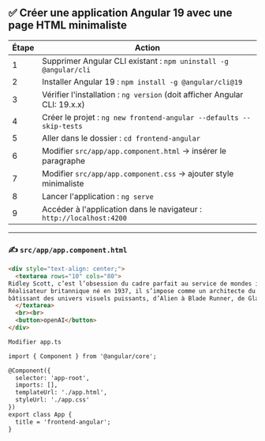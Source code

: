 ## ✅ Créer une application Angular 19 avec une page HTML minimaliste

| Étape | Action                                                                                          |
|-------|-------------------------------------------------------------------------------------------------|
| 1     | Supprimer Angular CLI existant : `npm uninstall -g @angular/cli`                               |
| 2     | Installer Angular 19 : `npm install -g @angular/cli@19`                                        |
| 3     | Vérifier l'installation : `ng version` (doit afficher Angular CLI: 19.x.x)                     |
| 4     | Créer le projet : `ng new frontend-angular --defaults --skip-tests`                            |
| 5     | Aller dans le dossier : `cd frontend-angular`                                                  |
| 6     | Modifier `src/app/app.component.html` → insérer le paragraphe                                  |
| 7     | Modifier `src/app/app.component.css` → ajouter style minimaliste                               |
| 8     | Lancer l'application : `ng serve`                                                              |
| 9     | Accéder à l'application dans le navigateur : `http://localhost:4200`                           |

---

### ✍️ `src/app/app.component.html`

```html
<div style="text-align: center;">
  <textarea rows="10" cols="80">
Ridley Scott, c’est l’obsession du cadre parfait au service de mondes inoubliables.
Réalisateur britannique né en 1937, il s’impose comme un architecte du cinéma,
bâtissant des univers visuels puissants, d’Alien à Blade Runner, de Gladiator à The Martian.
  </textarea>
  <br><br>
  <button>openAI</button>
</div>

Modifier app.ts

import { Component } from '@angular/core';

@Component({
  selector: 'app-root',
  imports: [],
  templateUrl: './app.html',
  styleUrl: './app.css'
})
export class App {
  title = 'frontend-angular';
}

